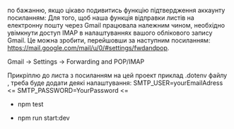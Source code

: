 по бажанню, якщо цікаво подивитись функцію підтвердження аккаунту посиланням:
Для того, щоб наша функція відправки листів на електронну пошту через Gmail працювала належним чином, необхідно увімкнути доступ IMAP в налаштуваннях вашого облікового запису Gmail. Це можна зробити, перейшовши за наступним посиланням: https://mail.google.com/mail/u/0/#settings/fwdandpop.

Gmail -> Settings -> Forwarding and POP/IMAP

Прикріплю до листа з посиланням на цей проект приклад .dotenv файлу , треба буде додати деякі налаштування:
SMTP_USER=yourEmailAdress  <=
SMTP_PASSWORD=YourPassword <=

- npm test 

- npm run start:dev